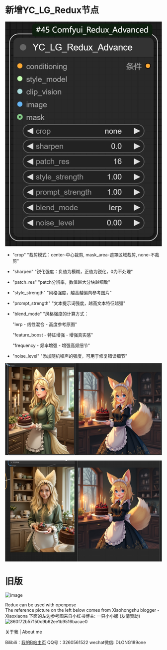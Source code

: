 # 新增YC_LG_Redux节点

![image](./redux_new.png)

- "crop" "裁剪模式：center-中心裁剪, mask_area-遮罩区域裁剪, none-不裁剪"
- "sharpen" "锐化强度：负值为模糊，正值为锐化，0为不处理"
- "patch_res" "patch分辨率，数值越大分块越细致"
- "style_strength" "风格强度，越高越偏向参考图片"
- "prompt_strength" "文本提示词强度，越高文本特征越强"
- "blend_mode" "风格强度的计算方式：

  "lerp - 线性混合 - 高度参考原图"

  "feature_boost - 特征增强 - 增强真实感"

  "frequency - 频率增强 - 增强高频细节"

- "noise_level" "添加随机噪声的强度，可用于修复错误细节"

![image](./show_1.png)

![image](./show_2.png)

# 旧版

![image](https://github.com/user-attachments/assets/02b45893-cc2f-4dd1-aae9-a83d28b1a395)

Redux can be used with openpose  
The reference picture on the left below comes from Xiaohongshu blogger - Xiaoxiaona
下面的左边参考图来自小红书博主: 一只小小娜 (友情赞助)
![860f72b57150c9b62ee1b9516bacae0](https://github.com/user-attachments/assets/6316407d-d392-453e-b295-680242ecafad)

关于我 | About me

Bilibili：[我的B站主页](https://space.bilibili.com/498399023?spm_id_from=333.1007.0.0)
QQ号：3260561522
wechat微信: DLONG189one

